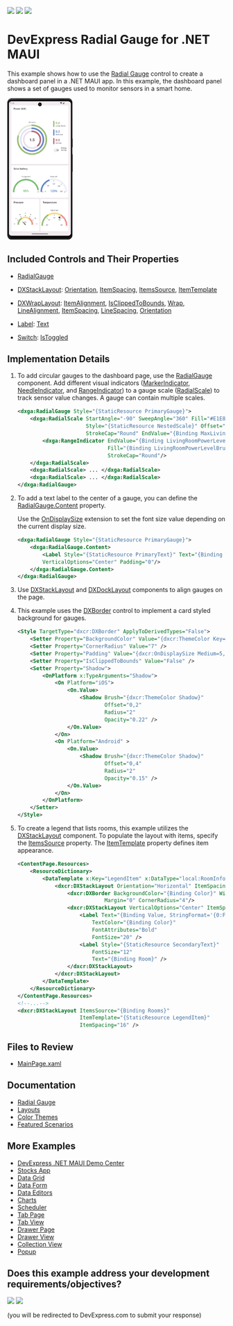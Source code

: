 <!-- default badges list -->
[![](https://img.shields.io/badge/Open_in_DevExpress_Support_Center-FF7200?style=flat-square&logo=DevExpress&logoColor=white)](https://supportcenter.devexpress.com/ticket/details/T1202995)
[![](https://img.shields.io/badge/📖_How_to_use_DevExpress_Examples-e9f6fc?style=flat-square)](https://docs.devexpress.com/GeneralInformation/403183)
[![](https://img.shields.io/badge/💬_Leave_Feedback-feecdd?style=flat-square)](#does-this-example-address-your-development-requirementsobjectives)
<!-- default badges end -->

# DevExpress Radial Gauge for .NET MAUI

This example shows how to use the [Radial Gauge](https://docs.devexpress.com/MAUI/404674/radial-gauge) control to create a dashboard panel in a .NET MAUI app. In this example, the dashboard panel shows a set of gauges used to monitor sensors in a smart home.

<img width="30%" alt="DevExpress Gauges for .NET MAUI - Smart home dashboard" src="Images/resulting-dashboard.png">

## Included Controls and Their Properties

* [RadialGauge](https://docs.devexpress.com/MAUI/DevExpress.Maui.Gauges.RadialGauge?p=netframework)

* [DXStackLayout](https://docs.devexpress.com/MAUI/DevExpress.Maui.Core.DXStackLayout): [Orientation](https://docs.devexpress.com/MAUI/DevExpress.Maui.Core.DXStackLayout.Orientation), [ItemSpacing](https://docs.devexpress.com/MAUI/DevExpress.Maui.Core.DXStackLayout.ItemSpacing), [ItemsSource](https://docs.devexpress.com/MAUI/DevExpress.Maui.Core.DXLayoutBase.ItemsSource), [ItemTemplate](https://docs.devexpress.com/MAUI/DevExpress.Maui.Core.DXLayoutBase.ItemTemplate)

* [DXWrapLayout](https://docs.devexpress.com/MAUI/DevExpress.Maui.Core.DXWrapLayout): [ItemAlignment](https://docs.devexpress.com/MAUI/DevExpress.Maui.Core.DXWrapLayout.ItemAlignment), [IsClippedToBounds](https://docs.devexpress.com/MAUI/DevExpress.Maui.Core.DXViewBase.IsClippedToBounds), [Wrap](https://docs.devexpress.com/MAUI/DevExpress.Maui.Core.DXWrapLayout.Wrap), [LineAlignment](https://docs.devexpress.com/MAUI/DevExpress.Maui.Core.DXWrapLayout.LineAlignment), [ItemSpacing](https://docs.devexpress.com/MAUI/DevExpress.Maui.Core.DXWrapLayout.ItemSpacing), [LineSpacing](https://docs.devexpress.com/MAUI/DevExpress.Maui.Core.DXWrapLayout.LineSpacing), [Orientation](https://docs.devexpress.com/MAUI/DevExpress.Maui.Core.DXWrapLayout.Orientation)

* [Label](https://learn.microsoft.com/en-us/dotnet/maui/user-interface/controls/label?view=net-maui-8.0): [Text](https://learn.microsoft.com/en-us/dotnet/api/microsoft.maui.controls.label.text?view=net-maui-8.0)

* [Switch](https://learn.microsoft.com/en-us/dotnet/maui/user-interface/controls/switch?view=net-maui-8.0): [IsToggled](https://learn.microsoft.com/en-us/dotnet/api/microsoft.maui.controls.switch.istoggled?view=net-maui-8.0)


## Implementation Details

1. To add circular gauges to the dashboard page, use the [RadialGauge](https://docs.devexpress.com/MAUI/DevExpress.Maui.Gauges.RadialGauge) component. Add different visual indicators ([MarkerIndicator](https://docs.devexpress.com/MAUI/DevExpress.Maui.Gauges.MarkerIndicator), [NeedleIndicator](https://docs.devexpress.com/MAUI/DevExpress.Maui.Gauges.NeedleIndicator), and [RangeIndicator](https://docs.devexpress.com/MAUI/DevExpress.Maui.Gauges.RangeIndicator)) to a gauge scale ([RadialScale](https://docs.devexpress.com/MAUI/DevExpress.Maui.Gauges.RadialScale)) to track sensor value changes. A gauge can contain multiple scales.

    ```xml
    <dxga:RadialGauge Style="{StaticResource PrimaryGauge}">
        <dxga:RadialScale StartAngle="-90" SweepAngle="360" Fill="#E1E8D8" 
                          Style="{StaticResource NestedScale}" Offset="0" 
                          StrokeCap="Round" EndValue="{Binding MaxLivingRoomPowerConsumption, Mode=OneTime}">
            <dxga:RangeIndicator EndValue="{Binding LivingRoomPowerLevel}" 
                                 Fill="{Binding LivingRoomPowerLevelBrush}" 
                                 StrokeCap="Round"/>
        </dxga:RadialScale>
        <dxga:RadialScale> ... </dxga:RadialScale>
        <dxga:RadialScale> ... </dxga:RadialScale>
    </dxga:RadialGauge>
    ```

2. To add a text label to the center of a gauge, you can define the [RadialGauge.Content](https://docs.devexpress.com/MAUI/DevExpress.Maui.Core.DXBorder.Content) property.

    Use the [OnDisplaySize](https://docs.devexpress.com/MAUI/DevExpress.Maui.Core.OnDisplaySizeExtension?p=netframework) extension to set the font size value depending on the current display size.

    ```xml
    <dxga:RadialGauge Style="{StaticResource PrimaryGauge}">
        <dxga:RadialGauge.Content>
            <Label Style="{StaticResource PrimaryText}" Text="{Binding TotalPowerLevel, StringFormat='{0:F1}'}" FontSize="{dxcr:OnDisplaySize ExtraSmall=14, Small=24}" HorizontalTextAlignment="Center" HorizontalOptions="Center" 
            VerticalOptions="Center" Padding="0"/>
        </dxga:RadialGauge.Content>
    </dxga:RadialGauge>
    ```

4. Use [DXStackLayout](https://docs.devexpress.com/MAUI/404688/layouts/stack-layout) and [DXDockLayout](https://docs.devexpress.com/MAUI/404689/layouts/dock-layout) components to align gauges on the page.

5. This example uses the [DXBorder](https://docs.devexpress.com/MAUI/403983/utility-controls/index#border) control to implement a card styled background for gauges.

    ```xml
    <Style TargetType="dxcr:DXBorder" ApplyToDerivedTypes="False">
        <Setter Property="BackgroundColor" Value="{dxcr:ThemeColor Key=SurfaceContainerLowest}" />
        <Setter Property="CornerRadius" Value="7" />
        <Setter Property="Padding" Value="{dxcr:OnDisplaySize Medium=5, Large=10}" />
        <Setter Property="IsClippedToBounds" Value="False" />
        <Setter Property="Shadow">
            <OnPlatform x:TypeArguments="Shadow">
                <On Platform="iOS">
                    <On.Value>
                        <Shadow Brush="{dxcr:ThemeColor Shadow}"
                                Offset="0,2"
                                Radius="2"
                                Opacity="0.22" />
                    </On.Value>
                </On>
                <On Platform="Android" >
                    <On.Value>
                        <Shadow Brush="{dxcr:ThemeColor Shadow}"
                                Offset="0,4"
                                Radius="2"
                                Opacity="0.15" />
                    </On.Value>
                </On>
            </OnPlatform>
        </Setter>
    </Style>
    ```

6. To create a legend that lists rooms, this example utilizes the [DXStackLayout](https://docs.devexpress.com/MAUI/DevExpress.Maui.Core.DXStackLayout) component. To populate the layout with items, specify the [ItemsSource](https://docs.devexpress.com/MAUI/DevExpress.Maui.Core.DXLayoutBase.ItemsSource) property. The [ItemTemplate](https://docs.devexpress.com/MAUI/DevExpress.Maui.Core.DXLayoutBase.ItemTemplate) property defines item appearance.

    ```xml
    <ContentPage.Resources>
        <ResourceDictionary>
            <DataTemplate x:Key="LegendItem" x:DataType="local:RoomInfo">
                <dxcr:DXStackLayout Orientation="Horizontal" ItemSpacing="8">
                    <dxcr:DXBorder BackgroundColor="{Binding Color}" WidthRequest="8"
                                Margin="0" CornerRadius="4"/>
                    <dxcr:DXStackLayout VerticalOptions="Center" ItemSpacing="-2">
                        <Label Text="{Binding Value, StringFormat='{0:F1}'}" 
                            TextColor="{Binding Color}" 
                            FontAttributes="Bold" 
                            FontSize="20" />
                        <Label Style="{StaticResource SecondaryText}" 
                            FontSize="12" 
                            Text="{Binding Room}" />
                    </dxcr:DXStackLayout>
                </dxcr:DXStackLayout>
            </DataTemplate>
        </ResourceDictionary>
    </ContentPage.Resources>
    <!--...-->
    <dxcr:DXStackLayout ItemsSource="{Binding Rooms}"
                        ItemTemplate="{StaticResource LegendItem}"
                        ItemSpacing="16" />
    ```

## Files to Review

- [MainPage.xaml](./CS/MainPage.xaml)

## Documentation

- [Radial Gauge](https://docs.devexpress.com/MAUI/404674/radial-gauge)
- [Layouts](https://docs.devexpress.com/MAUI/404602/layouts/layouts)
- [Color Themes](https://docs.devexpress.com/MAUI/404636/common-concepts/themes)
- [Featured Scenarios](https://docs.devexpress.com/MAUI/404291/scenarios)

## More Examples

* [DevExpress .NET MAUI Demo Center](https://github.com/DevExpress-Examples/maui-demo-app)
* [Stocks App](https://github.com/DevExpress-Examples/maui-stocks-mini)
* [Data Grid](https://github.com/DevExpress-Examples/maui-data-grid-get-started)
* [Data Form](https://github.com/DevExpress-Examples/maui-data-form-get-started)
* [Data Editors](https://github.com/DevExpress-Examples/maui-editors-get-started)
* [Charts](https://github.com/DevExpress-Examples/maui-charts)
* [Scheduler](https://github.com/DevExpress-Examples/maui-scheduler-get-started)
* [Tab Page](https://github.com/DevExpress-Examples/maui-tab-page-get-started)
* [Tab View](https://github.com/DevExpress-Examples/maui-tab-view-get-started)
* [Drawer Page](https://github.com/DevExpress-Examples/maui-drawer-page-get-started)
* [Drawer View](https://github.com/DevExpress-Examples/maui-drawer-view-get-started)
* [Collection View](https://github.com/DevExpress-Examples/maui-collection-view-get-started)
* [Popup](https://github.com/DevExpress-Examples/maui-popup-get-started)
<!-- feedback -->
## Does this example address your development requirements/objectives?

[<img src="https://www.devexpress.com/support/examples/i/yes-button.svg"/>](https://www.devexpress.com/support/examples/survey.xml?utm_source=github&utm_campaign=maui-gauges&~~~was_helpful=yes) [<img src="https://www.devexpress.com/support/examples/i/no-button.svg"/>](https://www.devexpress.com/support/examples/survey.xml?utm_source=github&utm_campaign=maui-gauges&~~~was_helpful=no)

(you will be redirected to DevExpress.com to submit your response)
<!-- feedback end -->

